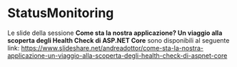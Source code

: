 # StatusMonitoring

Le slide della sessione **Come sta la nostra applicazione? Un viaggio alla scoperta degli Health Check di ASP.NET Core** sono disponibili al seguente link: https://www.slideshare.net/andreadottor/come-sta-la-nostra-applicazione-un-viaggio-alla-scoperta-degli-health-check-di-aspnet-core
